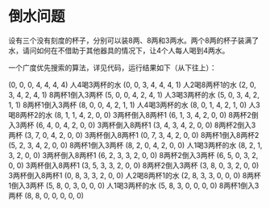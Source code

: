 # 倒水问题

设有三个没有刻度的杯子，分别可以装8两、8两和3两水。两个8两的杯子装满了水，请问如何在不借助于其他器具的情况下，让4个人每人喝到4两水。

一个广度优先搜索的算法，详见代码，运行结果如下（从下往上）：

(0, 0, 0, 4, 4, 4, 4) 人4喝3两杯的水
(0, 0, 3, 4, 4, 4, 1) 人2喝8两杯1的水
(2, 0, 3, 4, 2, 4, 1) 8两杯1倒入3两杯
(5, 0, 0, 4, 2, 4, 1) 人3喝3两杯的水
(5, 0, 3, 4, 2, 1, 1) 8两杯1倒入3两杯
(8, 0, 0, 4, 2, 1, 1) 人4喝3两杯的水
(8, 0, 1, 4, 2, 1, 0) 人3喝8两杯2的水
(8, 1, 1, 4, 2, 0, 0) 3两杯倒入8两杯1
(6, 1, 3, 4, 2, 0, 0) 8两杯2倒入3两杯
(6, 4, 0, 4, 2, 0, 0) 3两杯倒入8两杯1
(3, 4, 3, 4, 2, 0, 0) 8两杯2倒入3两杯
(3, 7, 0, 4, 2, 0, 0) 3两杯倒入8两杯1
(0, 7, 3, 4, 2, 0, 0) 8两杯1倒入8两杯2
(5, 2, 3, 4, 2, 0, 0) 8两杯1倒入3两杯
(8, 2, 0, 4, 2, 0, 0) 人1喝3两杯的水
(8, 2, 1, 3, 2, 0, 0) 3两杯倒入8两杯1
(6, 2, 3, 3, 2, 0, 0) 8两杯2倒入3两杯
(6, 5, 0, 3, 2, 0, 0) 3两杯倒入8两杯1
(3, 5, 3, 3, 2, 0, 0) 8两杯2倒入3两杯
(3, 8, 0, 3, 2, 0, 0) 3两杯倒入8两杯1
(0, 8, 3, 3, 2, 0, 0) 人2喝8两杯1的水
(2, 8, 3, 3, 0, 0, 0) 8两杯1倒入3两杯
(5, 8, 0, 3, 0, 0, 0) 人1喝3两杯的水
(5, 8, 3, 0, 0, 0, 0) 8两杯1倒入3两杯
(8, 8, 0, 0, 0, 0, 0) 

